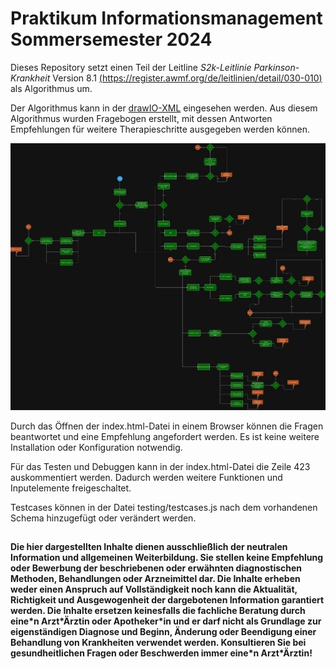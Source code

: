 # Praktikum Informationsmanagement Sommersemester 2024

Dieses Repository setzt einen Teil der Leitline _S2k-Leitlinie Parkinson-Krankheit_ Version 8.1 [(https://register.awmf.org/de/leitlinien/detail/030-010)](https://register.awmf.org/de/leitlinien/detail/030-010) als Algorithmus um.

Der Algorithmus kann in der [drawIO-XML](https://github.com/diemeise/pim_decision_support/blob/main/DecisionTreePIM.drawio-3.xml) eingesehen werden.
Aus diesem Algorithmus wurden Fragebogen erstellt, mit dessen Antworten Empfehlungen für weitere Therapieschritte ausgegeben werden können.


![Der Algorithmus aus drawio](./DecisionTreePIM.drawio-3.png)

Durch das Öffnen der index.html-Datei in einem Browser können die Fragen beantwortet und eine Empfehlung angefordert werden. Es ist keine weitere Installation oder Konfiguration notwendig.


Für das Testen und Debuggen kann in der index.html-Datei die Zeile 423 auskommentiert werden.
Dadurch werden weitere Funktionen und Inputelemente freigeschaltet.

Testcases können in der Datei testing/testcases.js nach dem vorhandenen Schema hinzugefügt oder verändert werden.



##
__Die hier dargestellten Inhalte dienen ausschließlich der neutralen Information und allgemeinen Weiterbildung. Sie stellen keine Empfehlung oder Bewerbung der beschriebenen oder erwähnten diagnostischen Methoden, Behandlungen oder Arzneimittel dar. Die Inhalte erheben weder einen Anspruch auf Vollständigkeit noch kann die Aktualität, Richtigkeit und Ausgewogenheit der dargebotenen Information garantiert werden. Die Inhalte ersetzen keinesfalls die fachliche Beratung durch eine\*n Arzt\*Ärztin oder Apotheker\*in und er darf nicht als Grundlage zur eigenständigen Diagnose und Beginn, Änderung oder Beendigung einer Behandlung von Krankheiten verwendet werden. Konsultieren Sie bei gesundheitlichen Fragen oder Beschwerden immer eine\*n Arzt\*Ärztin!__